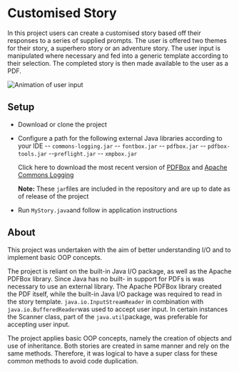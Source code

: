 # Customised Story
In this project users can create a customised story based off their responses to a series of supplied prompts. The user is offered two themes for their story, a superhero story or an adventure story. The user input is manipulated where necessary and fed into a generic template according to their selection. The completed story is then made available to the user as a PDF. 

![Animation of user input](https://media.giphy.com/media/fwW34xo84PhmjT7Wo5/giphy.gif)
## Setup
- Download or clone the project
- Configure a path for the following external Java libraries according to your IDE
-- `commons-logging.jar`
-- `fontbox.jar`
-- `pdfbox.jar`
-- `pdfbox-tools.jar`
--`preflight.jar`
-- `xmpbox.jar`

	Click here to download the most recent version of [PDFBox](https://pdfbox.apache.org/download.cgi#20x ) and [Apache Commons Logging](
 https://commons.apache.org/proper/commons-logging/download_logging.cgi)    
   
	**Note:** These `jar`files are included in the repository and are up to date as of release of the project
- Run `MyStory.java`and follow in application instructions

## About
This project was undertaken with the aim of better understanding  I/O and to implement  basic OOP concepts.

The project is reliant on the built-in Java I/O package, as well as the Apache PDFBox library. Since Java has no built- in support for PDFs is was necessary to use an external library. The Apache PDFBox library created the PDF itself, while the built-in Java I/O package was required to read in the story template.  `java.io.InputStreamReader` in combination with `java.io.BufferedReader`was used to accept user input. In certain instances the Scanner class, part of the `java.util`package, was preferable for accepting user input. 

The project applies basic OOP concepts, namely the creation of objects and use of inheritance. Both stories are created in same manner and rely on the same methods. Therefore, it was logical to have a super class for these common methods to avoid code duplication.





